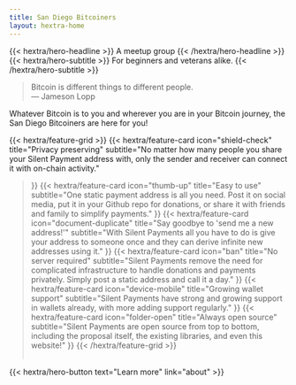 ```yaml
---
title: San Diego Bitcoiners
layout: hextra-home
---
```


<div class="hx-mt-6 hx-mb-6">
{{< hextra/hero-headline >}}
  A meetup group
{{< /hextra/hero-headline >}}
</div>

<div class="hx-mb-12">
{{< hextra/hero-subtitle >}}
  For beginners and veterans alike.
{{< /hextra/hero-subtitle >}}
</div>

> Bitcoin is different things to different people. <br />
> — Jameson Lopp

Whatever Bitcoin is to you and wherever you are in your Bitcoin journey, the San Diego Bitcoiners are here for you! 

<div class="hx-mt-6"></div>

{{< hextra/feature-grid >}}
  {{< hextra/feature-card
    icon="shield-check"
    title="Privacy preserving"
    subtitle="No matter how many people you share your Silent Payment address with, only the sender and receiver can connect it with on-chain activity."
  >}}
  {{< hextra/feature-card
    icon="thumb-up"
    title="Easy to use"
    subtitle="One static payment address is all you need. Post it on social media, put it in your Github repo for donations, or share it with friends and family to simplify payments."
  >}}
  {{< hextra/feature-card
    icon="document-duplicate"
    title="Say goodbye to 'send me a new address!'"
    subtitle="With Silent Payments all you have to do is give your address to someone once and they can derive infinite new addresses using it."
  >}}
  {{< hextra/feature-card
    icon="ban"
    title="No server required"
    subtitle="Silent Payments remove the need for complicated infrastructure to handle donations and payments privately. Simply post a static address and call it a day."
  >}}
  {{< hextra/feature-card
    icon="device-mobile"
    title="Growing wallet support"
    subtitle="Silent Payments have strong and growing support in wallets already, with more adding support regularly."
  >}}
  {{< hextra/feature-card
    icon="folder-open"
    title="Always open source"
    subtitle="Silent Payments are open source from top to bottom, including the proposal itself, the existing libraries, and even this website!"
  >}}
{{< /hextra/feature-grid >}}
<br /><br />
<div class="hx-mb-6">
{{< hextra/hero-button text="Learn more" link="about" >}}
</div>
